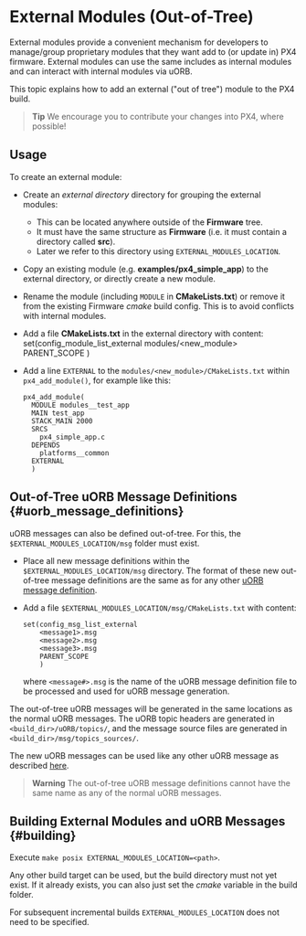 # External Modules (Out-of-Tree)

External modules provide a convenient mechanism for developers to manage/group proprietary modules that they want add to (or update in) PX4 firmware. External modules can use the same includes as internal modules and can interact with internal modules via uORB.

This topic explains how to add an external ("out of tree") module to the PX4 build.

> **Tip** We encourage you to contribute your changes into PX4, where possible!

## Usage

To create an external module:

- Create an *external directory* directory for grouping the external modules: 
  - This can be located anywhere outside of the **Firmware** tree.
  - It must have the same structure as **Firmware** (i.e. it must contain a directory called **src**).
  - Later we refer to this directory using `EXTERNAL_MODULES_LOCATION`.
- Copy an existing module (e.g. **examples/px4_simple_app**) to the external directory, or directly create a new module.
- Rename the module (including `MODULE` in **CMakeLists.txt**) or remove it from the existing Firmware *cmake* build config. This is to avoid conflicts with internal modules.
- Add a file **CMakeLists.txt** in the external directory with content: 
      set(config_module_list_external
          modules/<new_module>
          PARENT_SCOPE
          )

- Add a line `EXTERNAL` to the `modules/<new_module>/CMakeLists.txt` within `px4_add_module()`, for example like this:
  
      px4_add_module(
        MODULE modules__test_app
        MAIN test_app
        STACK_MAIN 2000
        SRCS
          px4_simple_app.c
        DEPENDS
          platforms__common
        EXTERNAL
        )
      

## Out-of-Tree uORB Message Definitions {#uorb_message_definitions}

uORB messages can also be defined out-of-tree. For this, the `$EXTERNAL_MODULES_LOCATION/msg` folder must exist.

- Place all new message definitions within the `$EXTERNAL_MODULES_LOCATION/msg` directory. The format of these new out-of-tree message definitions are the same as for any other [uORB message definition](../middleware/uorb.md#adding-a-new-topic).
- Add a file `$EXTERNAL_MODULES_LOCATION/msg/CMakeLists.txt` with content:
  
      set(config_msg_list_external
          <message1>.msg
          <message2>.msg
          <message3>.msg
          PARENT_SCOPE
          )
      
  
  where `<message#>.msg` is the name of the uORB message definition file to be processed and used for uORB message generation.

The out-of-tree uORB messages will be generated in the same locations as the normal uORB messages. The uORB topic headers are generated in `<build_dir>/uORB/topics/`, and the message source files are generated in `<build_dir>/msg/topics_sources/`.

The new uORB messages can be used like any other uORB message as described [here](../middleware/uorb.md#adding-a-new-topic).

> **Warning** The out-of-tree uORB message definitions cannot have the same name as any of the normal uORB messages.

## Building External Modules and uORB Messages {#building}

Execute `make posix EXTERNAL_MODULES_LOCATION=<path>`.

Any other build target can be used, but the build directory must not yet exist. If it already exists, you can also just set the *cmake* variable in the build folder.

For subsequent incremental builds `EXTERNAL_MODULES_LOCATION` does not need to be specified.